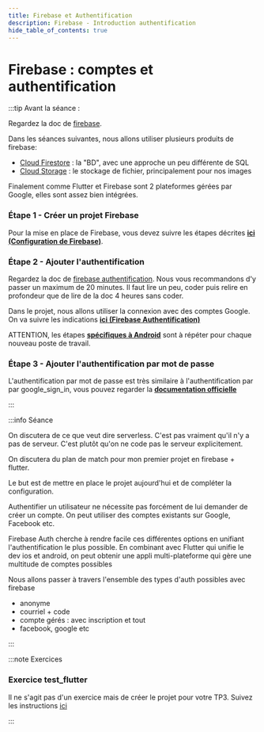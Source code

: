 ```yaml
---
title: Firebase et Authentification
description: Firebase - Introduction authentification
hide_table_of_contents: true
---
```


# Firebase : comptes et authentification

<Row>

<Column>

:::tip Avant la séance :

Regardez la doc de [firebase](https://firebase.google.com/).

Dans les séances suivantes, nous allons utiliser plusieurs produits de firebase:

- [Cloud Firestore](https://firebase.google.com/products/firestore) : la "BD", avec une approche un peu différente de SQL
- [Cloud Storage](https://firebase.google.com/products/storage) : le stockage de fichier, principalement pour nos images

Finalement comme Flutter et Firebase sont 2 plateformes gérées par Google, elles sont assez bien intégrées.

### Étape 1 - Créer un projet Firebase

Pour la mise en place de Firebase, vous devez suivre les étapes décrites **[ici (Configuration de Firebase)](notice-firebase)**.

### Étape 2 - Ajouter l'authentification
Regardez la doc de [firebase authentification](https://firebase.google.com/docs/auth/flutter/start). Nous vous recommandons d'y passer un maximum de 20 minutes. Il faut lire un peu, coder puis relire en profondeur que de lire de la doc 4 heures sans coder.

Dans le projet, nous allons utiliser la connexion avec des comptes Google. On va suivre les indications **[ici (Firebase Authentification)](notice-firebase-auth)**

ATTENTION, les étapes **[spécifiques à Android](notice-firebase-auth#configuration-google_sign_in-pour-android)** sont à répéter pour chaque nouveau poste de travail.

### Étape 3 - Ajouter l'authentification par mot de passe
L'authentification par mot de passe est très similaire à l'authentification par par google_sign_in, vous pouvez regarder la **[documentation officielle](https://firebase.google.com/docs/auth/flutter/password-auth)**

:::

</Column>

<Column>

:::info Séance

On discutera de ce que veut dire serverless. C'est pas vraiment qu'il n'y a pas de serveur. C'est plutôt qu'on ne code pas le serveur explicitement.

On discutera du plan de match pour mon premier projet en firebase + flutter.

Le but est de mettre en place le projet aujourd'hui et de compléter la configuration.

Authentifier un utilisateur ne nécessite pas forcément de lui demander de créer un compte. On peut utiliser des comptes existants sur Google, Facebook etc.

Firebase Auth cherche à rendre facile ces différentes options en unifiant l'authentification le plus possible. En combinant avec Flutter qui unifie le dev ios et android, on peut obtenir une appli multi-plateforme qui gère une multitude de comptes possibles

Nous allons passer à travers l'ensemble des types d'auth possibles avec firebase

- anonyme
- courriel + code
- compte gérés : avec inscription et tout
- facebook, google etc

:::

</Column>

</Row>

:::note Exercices

### Exercice test_flutter

Il ne s'agit pas d'un exercice mais de créer le projet pour votre TP3. Suivez les instructions [ici](notice-firebase)

:::
